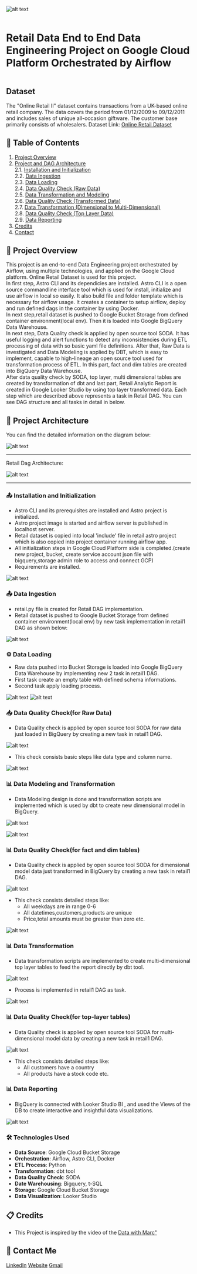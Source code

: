 ![alt text](images/image.png)

<h1 style="display: inline-block;"> Retail Data End to End Data Engineering Project on Google Cloud Platform Orchestrated by Airflow </h1>

## Dataset
The "Online Retail II" dataset contains transactions from a UK-based online retail company. The data covers the period from 01/12/2009 to 09/12/2011 and includes sales of unique all-occasion giftware. The customer base primarily consists of wholesalers.
Dataset Link: [Online Retail Dataset](https://www.kaggle.com/datasets/mashlyn/online-retail-ii-uci)


## 📝 Table of Contents
1. [Project Overview](#introduction) <br>
2. [Project and DAG Architecture](#project-architecture) <br>
  2.1. [Installation and Initialization](#install-initiate) <br>
  2.2. [Data Ingestion](#data-ingestion) <br>
  2.3. [Data Loading](#data-loading) <br>
  2.4. [Data Quality Check (Raw Data)](#soda_raw) <br>
  2.5. [Data Transformation and Modeling](#dbt_transform_modeling) <br>
  2.6. [Data Quality Check (Transformed Data)](#soda_transformed) <br>
  2.7. [Data Transformation (Dimensional to Multi-Dimensional)](#dbt_toplayer_tables) <br>
  2.8. [Data Quality Check (Top Layer Data)](#soda_toplayer) <br>
  2.9. [Data Reporting](#data-reporting) <br>
3. [Credits](#credits) <br>
4. [Contact](#contact) <br>

<a name="introduction"></a>
## 🔬 Project Overview 

This project is an end-to-end Data Engineering project orchestrated by Airflow, using multiple technologies, and applied on the Google Cloud platform. Online Retail Dataset is used for this project. <br>
In first step, Astro CLI and its dependicies are installed. Astro CLI is a open source commandline interface tool which is used for install, initialize and use airflow in local so easily. It also build file and folder template which is necessary for airflow usage. It creates a container to setup airflow, deploy and run defined dags in the container by using Docker. <br>
In next step,retail dataset is pushed to Google Bucket Storage from defined container environment(local env). Then it is loaded into Google BigQuery Data Warehouse. <br>
In next step, Data Quality check is applied by open source tool SODA. It has useful logging and alert functions to detect any inconsistencies during ETL processing of data with so basic yaml file definitions. After that, Raw Data is investigated and Data Modeling is applied by DBT, which is easy to implement, capable to high-lineage an open source tool used for transformation process of ETL. In this part, fact and dim tables are created into BigQuery Data Warehouse. <br>
After data quality check by SODA, top layer, multi dimensional tables are created by transformation of dbt and last part, Retail Analytic Report is created in Google Looker Studio by using top layer transformed data.
Each step which are described above represents a task in Retail DAG. You can see DAG structure and all tasks in detail in below.<br>
<a name="project-architecture"></a>
## 📝 Project Architecture

You can find the detailed information on the diagram below:

![alt text](images/project_structure.jpg)

---------------------------


Retail Dag Architecture:

![alt text](images/dag_structure.png)

---------------------------

<a name="install-initiate"></a>
### 📤 Installation and Initialization
- Astro CLI and its prerequisites are installed and Astro project is initialized.
- Astro project image is started and airflow server is published in localhost server.
- Retail dataset is copied into local 'include' file in retail astro project which is also copied into project container running airflow app.
- All initialization steps in Google Cloud Platform side is completed.(create new project, bucket, create service account json file with bigquery,storage admin role to access and connect GCP)
- Requirements are installed.

  
![alt text](images/image-1.png)

<a name="data-ingestion"></a>
### 📤 Data Ingestion
- retail.py file is created for Retail DAG implementation.
- Retail dataset is pushed to Google Bucket Storage from defined container environment(local env) by new task implementation in retail1 DAG as shown below:

![alt text](images/image-2.png)
  

<a name="data-loading"></a>
### ⚙️ Data Loading
- Raw data pushed into Bucket Storage is loaded into Google BigQuery Data Warehouse by implementing new 2 task in retail1 DAG.
- First task create an empty table with defined schema informations.
- Second task apply loading process.

![alt text](images/image-3.png)
![alt text](images/image-4.png)


<a name="soda_raw"></a>
### 📥 Data Quality Check(for Raw Data)
- Data Quality check is applied by open source tool SODA for raw data just loaded in BigQuery by creating a new task in retail1 DAG.

![alt text](images/image-9.png)

- This check consists basic steps like data type and column name.

![alt text](images/image-5.png)

<a name="dbt_transform_modeling"></a>
### 📊 Data Modeling and Transformation
- Data Modeling design is done and transformation scripts are implemented which is used by dbt to create new dimensional model in BigQuery.

![alt text](images/image-6.png)

![alt text](images/image-7.png)
  

<a name="soda_transformed"></a>
### 📊 Data Quality Check(for fact and dim tables)
- Data Quality check is applied by open source tool SODA for dimensional model data just transformed in BigQuery by creating a new task in retail1 DAG.

![alt text](images/image-10.png)

- This check consists detailed steps like:
    -   All weekdays are in range 0-6
    -   All datetimes,customers,products are unique
    -   Price,total amounts must be greater than zero etc.

![alt text](images/image-8.png)


<a name="dbt_toplayer_tables"></a>
### 📊 Data Transformation
- Data transformation scripts are implemented to create multi-dimensional top layer tables to feed the report directly by dbt tool.

![alt text](images/image-11.png)

- Process is implemented in retail1 DAG as task.

![alt text](images/image-12.png)

<a name="soda_toplayer"></a>
### 📊 Data Quality Check(for top-layer tables)
- Data Quality check is applied by open source tool SODA for multi-dimensional model data by creating a new task in retail1 DAG.

![alt text](images/image-13.png)

- This check consists detailed steps like:
    -   All customers have a country
    -   All products have a stock code etc.

<a name="data-reporting"></a>
### 📊 Data Reporting
- BigQuery is connected with Looker Studio BI , and used the Views of the DB to create interactive and insightful data visualizations.

![alt text](images/image-14.png)


### 🛠️ Technologies Used

- **Data Source**: Google Cloud Bucket Storage
- **Orchestration**: Airflow, Astro CLI, Docker
- **ETL Process**: Python
- **Transformation**: dbt tool
- **Data Quality Check**: SODA
- **Date Warehousing**: Bigquery, t-SQL
- **Storage**: Google Cloud Bucket Storage
- **Data Visualization**: Looker Studio

<a name="credits"></a>
## 📋 Credits

- This Project is inspired by the video of the [Data with Marc"](https://www.youtube.com/watch?v=DzxtCxi4YaA&t=179s)  

<a name="contact"></a>
## 📨 Contact Me

[LinkedIn](https://www.linkedin.com/in/elcidogucan/)
[Website](https://www.dogucanelci.com)
[Gmail](dogucanelci@gmail.com)
